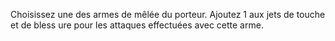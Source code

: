 Choisissez une des armes de mêlée du porteur. Ajoutez 1 aux jets de touche et de bless ure pour les attaques effectuées avec cette arme. 